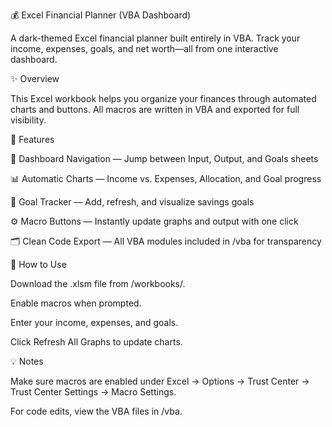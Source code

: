 💰 Excel Financial Planner (VBA Dashboard)

A dark-themed Excel financial planner built entirely in VBA.
Track your income, expenses, goals, and net worth—all from one interactive dashboard.

✨ Overview

This Excel workbook helps you organize your finances through automated charts and buttons.
All macros are written in VBA and exported for full visibility.

🔧 Features

🧭 Dashboard Navigation — Jump between Input, Output, and Goals sheets

📊 Automatic Charts — Income vs. Expenses, Allocation, and Goal progress

🎯 Goal Tracker — Add, refresh, and visualize savings goals

⚙️ Macro Buttons — Instantly update graphs and output with one click

🗂️ Clean Code Export — All VBA modules included in /vba for transparency


🚀 How to Use

Download the .xlsm file from /workbooks/.

Enable macros when prompted.

Enter your income, expenses, and goals.

Click Refresh All Graphs to update charts.

💡 Notes

Make sure macros are enabled under
Excel → Options → Trust Center → Trust Center Settings → Macro Settings.

For code edits, view the VBA files in /vba.
